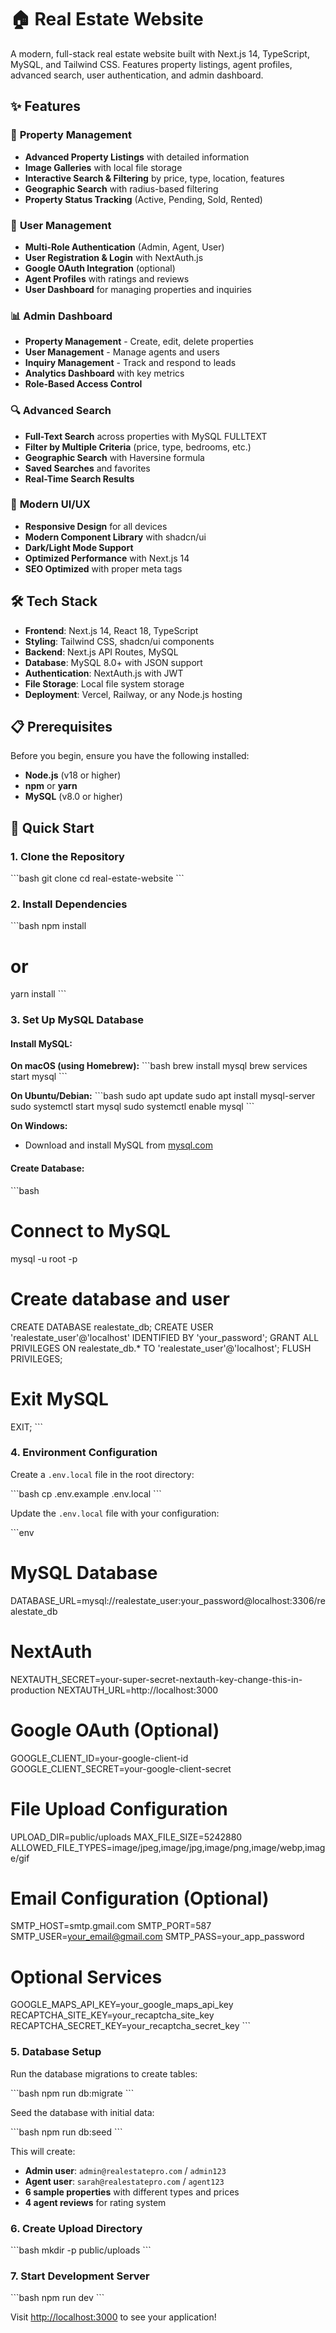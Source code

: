 # 🏠 Real Estate Website

A modern, full-stack real estate website built with Next.js 14, TypeScript, MySQL, and Tailwind CSS. Features property listings, agent profiles, advanced search, user authentication, and admin dashboard.

## ✨ Features

### 🏡 **Property Management**
- **Advanced Property Listings** with detailed information
- **Image Galleries** with local file storage
- **Interactive Search & Filtering** by price, type, location, features
- **Geographic Search** with radius-based filtering
- **Property Status Tracking** (Active, Pending, Sold, Rented)

### 👥 **User Management**
- **Multi-Role Authentication** (Admin, Agent, User)
- **User Registration & Login** with NextAuth.js
- **Google OAuth Integration** (optional)
- **Agent Profiles** with ratings and reviews
- **User Dashboard** for managing properties and inquiries

### 📊 **Admin Dashboard**
- **Property Management** - Create, edit, delete properties
- **User Management** - Manage agents and users
- **Inquiry Management** - Track and respond to leads
- **Analytics Dashboard** with key metrics
- **Role-Based Access Control**

### 🔍 **Advanced Search**
- **Full-Text Search** across properties with MySQL FULLTEXT
- **Filter by Multiple Criteria** (price, type, bedrooms, etc.)
- **Geographic Search** with Haversine formula
- **Saved Searches** and favorites
- **Real-Time Search Results**

### 📱 **Modern UI/UX**
- **Responsive Design** for all devices
- **Modern Component Library** with shadcn/ui
- **Dark/Light Mode Support**
- **Optimized Performance** with Next.js 14
- **SEO Optimized** with proper meta tags

## 🛠️ Tech Stack

- **Frontend**: Next.js 14, React 18, TypeScript
- **Styling**: Tailwind CSS, shadcn/ui components
- **Backend**: Next.js API Routes, MySQL
- **Database**: MySQL 8.0+ with JSON support
- **Authentication**: NextAuth.js with JWT
- **File Storage**: Local file system storage
- **Deployment**: Vercel, Railway, or any Node.js hosting

## 📋 Prerequisites

Before you begin, ensure you have the following installed:

- **Node.js** (v18 or higher)
- **npm** or **yarn**
- **MySQL** (v8.0 or higher)

## 🚀 Quick Start

### 1. Clone the Repository

\`\`\`bash
git clone <your-repo-url>
cd real-estate-website
\`\`\`

### 2. Install Dependencies

\`\`\`bash
npm install
# or
yarn install
\`\`\`

### 3. Set Up MySQL Database

#### Install MySQL:

**On macOS (using Homebrew):**
\`\`\`bash
brew install mysql
brew services start mysql
\`\`\`

**On Ubuntu/Debian:**
\`\`\`bash
sudo apt update
sudo apt install mysql-server
sudo systemctl start mysql
sudo systemctl enable mysql
\`\`\`

**On Windows:**
- Download and install MySQL from [mysql.com](https://dev.mysql.com/downloads/mysql/)

#### Create Database:

\`\`\`bash
# Connect to MySQL
mysql -u root -p

# Create database and user
CREATE DATABASE realestate_db;
CREATE USER 'realestate_user'@'localhost' IDENTIFIED BY 'your_password';
GRANT ALL PRIVILEGES ON realestate_db.* TO 'realestate_user'@'localhost';
FLUSH PRIVILEGES;

# Exit MySQL
EXIT;
\`\`\`

### 4. Environment Configuration

Create a `.env.local` file in the root directory:

\`\`\`bash
cp .env.example .env.local
\`\`\`

Update the `.env.local` file with your configuration:

\`\`\`env
# MySQL Database
DATABASE_URL=mysql://realestate_user:your_password@localhost:3306/realestate_db

# NextAuth
NEXTAUTH_SECRET=your-super-secret-nextauth-key-change-this-in-production
NEXTAUTH_URL=http://localhost:3000

# Google OAuth (Optional)
GOOGLE_CLIENT_ID=your-google-client-id
GOOGLE_CLIENT_SECRET=your-google-client-secret

# File Upload Configuration
UPLOAD_DIR=public/uploads
MAX_FILE_SIZE=5242880
ALLOWED_FILE_TYPES=image/jpeg,image/jpg,image/png,image/webp,image/gif

# Email Configuration (Optional)
SMTP_HOST=smtp.gmail.com
SMTP_PORT=587
SMTP_USER=your_email@gmail.com
SMTP_PASS=your_app_password

# Optional Services
GOOGLE_MAPS_API_KEY=your_google_maps_api_key
RECAPTCHA_SITE_KEY=your_recaptcha_site_key
RECAPTCHA_SECRET_KEY=your_recaptcha_secret_key
\`\`\`

### 5. Database Setup

Run the database migrations to create tables:

\`\`\`bash
npm run db:migrate
\`\`\`

Seed the database with initial data:

\`\`\`bash
npm run db:seed
\`\`\`

This will create:
- **Admin user**: `admin@realestatepro.com` / `admin123`
- **Agent user**: `sarah@realestatepro.com` / `agent123`
- **6 sample properties** with different types and prices
- **4 agent reviews** for rating system

### 6. Create Upload Directory

\`\`\`bash
mkdir -p public/uploads
\`\`\`

### 7. Start Development Server

\`\`\`bash
npm run dev
\`\`\`

Visit [http://localhost:3000](http://localhost:3000) to see your application!

